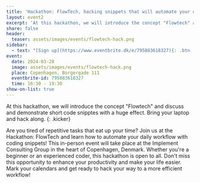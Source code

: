 ```yaml
---
title: 'Hackathon: FlowTech, hacking snippets that will automate your daily workflow'
layout: event2
excerpt: 'At this hackathon, we will introduce the concept "Flowtech" and discuss and demonstrate short code snipptes with a huge effect. Bring your laptop and hack along.'
share: false
header:
  teaser: assets/images/events/flowtech-hack.png
sidebar:
  - text: "[Sign up](https://www.eventbrite.dk/e/795883618327){: .btn .btn--success target='_blank'}"
event:
  date: 2024-03-28
  image: assets/images/events/flowtech-hack.png
  place: Copenhagen, Borgergade 111
  eventbrite-id: 795883618327
  time: 16:30 - 19:30
show-on-list: true
---
```


At this hackathon, we will introduce the concept "Flowtech" and discuss and demonstrate short code snipptes with a huge effect. Bring your laptop and hack along. {: .kicker}

Are you tired of repetitive tasks that eat up your time? Join us at the Hackathon: FlowTech and learn how to automate your daily workflow with coding snippets! This in-person event will take place at the Implement Consulting Group in the heart of Copenhagen, Denmark. Whether you're a beginner or an experienced coder, this hackathon is open to all. Don't miss this opportunity to enhance your productivity and make your life easier. Mark your calendars and get ready to hack your way to a more efficient workflow!
